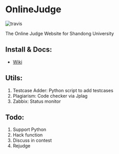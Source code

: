 # OnlineJudge
![travis](https://travis-ci.org/Bluefissure/OnlineJudge.svg?branch=develop)

The Online Judge Website for Shandong University

## Install & Docs:
- [Wiki](https://github.com/Bluefissure/OnlineJudge/wiki)

## Utils:
1. Testcase Adder: Python script to add testcases
1. Plagiarism: Code checker via Jplag
1. Zabbix: Status monitor


## Todo:

1. Support Python
1. Hack function
1. Discuss in contest
1. Rejudge
